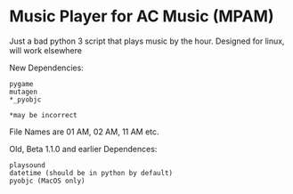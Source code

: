 # Music Player for AC Music (MPAM)
Just a bad python 3 script that plays music by the hour.
Designed for linux, will work elsewhere

New Dependencies:
	
	pygame
	mutagen
	*_pyobjc
	
	*may be incorrect

File Names are 01 AM, 02 AM, 11 AM etc.

Old, Beta 1.1.0 and earlier
	Dependences:

	playsound
	datetime (should be in python by default)
	pyobjc (MacOS only)
	
